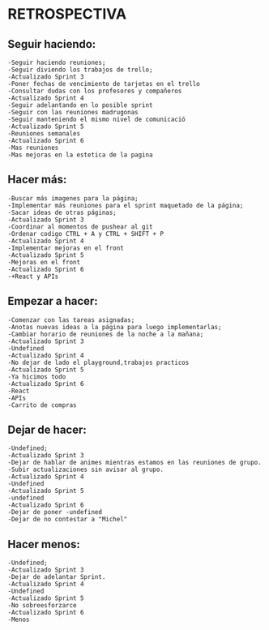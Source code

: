 # RETROSPECTIVA 

## Seguir haciendo:
    -Seguir haciendo reuniones;
    -Seguir diviendo los trabajos de trello;
    -Actualizado Sprint 3
    -Poner fechas de vencimiento de tarjetas en el trello
    -Consultar dudas con los profesores y compañeros
    -Actualizado Sprint 4
    -Seguir adelantando en lo posible sprint
    -Seguir con las reuniones madrugonas
    -Seguir manteniendo el mismo nivel de comunicació
    -Actualizado Sprint 5
    -Reuniones semanales
    -Actualizado Sprint 6
    -Mas reuniones
    -Mas mejoras en la estetica de la pagina






## Hacer más:
    -Buscar más imagenes para la página;
    -Implementar más reuniones para el sprint maquetado de la página;
    -Sacar ideas de otras páginas;
    -Actualizado Sprint 3
    -Coordinar al momentos de pushear al git
    -Ordenar codigo CTRL + A y CTRL + SHIFT + P
    -Actualizado Sprint 4
    -Implementar mejoras en el front
    -Actualizado Sprint 5
    -Mejoras en el front
    -Actualizado Sprint 6
    -+React y APIs



## Empezar a hacer:
    -Comenzar con las tareas asignadas;
    -Anotas nuevas ideas a la página para luego implementarlas;
    -Cambiar horario de reuniones de la noche a la mañana;
    -Actualizado Sprint 3
    -Undefined
    -Actualizado Sprint 4
    -No dejar de lado el playground,trabajos practicos
    -Actualizado Sprint 5
    -Ya hicimos todo
    -Actualizado Sprint 6
    -React
    -APIs
    -Carrito de compras

    

## Dejar de hacer:
    -Undefined;
    -Actualizado Sprint 3
    -Dejar de hablar de animes mientras estamos en las reuniones de grupo.
    -Subir actualizaciones sin avisar al grupo.
    -Actualizado Sprint 4
    -Undefined
    -Actualizado Sprint 5
    -undefined
    -Actualizado Sprint 6
    -Dejar de poner -undefined
    -Dejar de no contestar a "Michel"

## Hacer menos:
    -Undefined;
    -Actualizado Sprint 3
    -Dejar de adelantar Sprint.
    -Actualizado Sprint 4
    -Undefined
    -Actualizado Sprint 5
    -No sobreesforzarce
    -Actualizado Sprint 6
    -Menos 